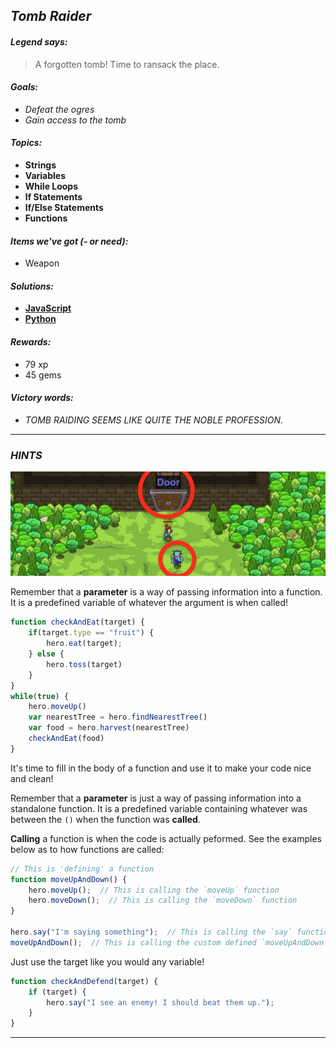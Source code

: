 ## _Tomb Raider_

#### _Legend says:_
> A forgotten tomb! Time to ransack the place.

#### _Goals:_
+ _Defeat the ogres_
+ _Gain access to the tomb_

#### _Topics:_
+ **Strings**
+ **Variables**
+ **While Loops**
+ **If Statements**
+ **If/Else Statements**
+ **Functions**

#### _Items we've got (- or need):_
+ Weapon

#### _Solutions:_
+ **[JavaScript](tombRaid.js)**
+ **[Python](tomb_raid.py)**

#### _Rewards:_
+ 79 xp
+ 45 gems

#### _Victory words:_
+ _TOMB RAIDING SEEMS LIKE QUITE THE NOBLE PROFESSION._

___

### _HINTS_

![](img/tomb_raider.jpeg)

Remember that a **parameter** is a way of passing information into a function. It is a predefined variable of whatever the argument is when called!

```javascript
function checkAndEat(target) {
    if(target.type == "fruit") {
        hero.eat(target);
    } else {
        hero.toss(target)
    }
}
while(true) {
    hero.moveUp()
    var nearestTree = hero.findNearestTree()
    var food = hero.harvest(nearestTree)
    checkAndEat(food)
}
```

It's time to fill in the body of a function and use it to make your code nice and clean!

Remember that a **parameter** is just a way of passing information into a standalone function. It is a predefined variable containing whatever was between the `()` when the function was **called**.

**Calling** a function is when the code is actually peformed.  See the examples below as to how functions are called:

```javascript
// This is 'defining' a function
function moveUpAndDown() {
    hero.moveUp();  // This is calling the `moveUp` function
    hero.moveDown();  // This is calling the `moveDown` function
}

hero.say("I'm saying something");  // This is calling the `say` function
moveUpAndDown();  // This is calling the custom defined `moveUpAndDown` function
```

Just use the target like you would any variable!

```javascript
function checkAndDefend(target) {
    if (target) {
        hero.say("I see an enemy! I should beat them up.");
    }
}
```

___
